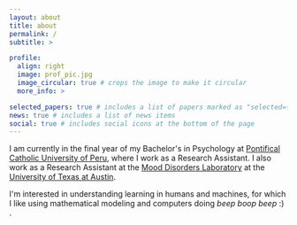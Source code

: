```yaml
---
layout: about
title: about
permalink: /
subtitle: >

profile:
  align: right
  image: prof_pic.jpg
  image_circular: true # crops the image to make it circular
  more_info: >

selected_papers: true # includes a list of papers marked as "selected={true}"
news: true # includes a list of news items
social: true # includes social icons at the bottom of the page
---
```

I am currently in the final year of my Bachelor's in Psychology at [Pontifical Catholic University of Peru](https://en.departamento-psicologia.pucp.edu.pe), where I work as a Research Assistant. I also work as a Research Assistant at the [Mood Disorders Laboratory](https://labs.la.utexas.edu/beevers/) at the [University of Texas at Austin](https://www.utexas.edu).

I'm interested in understanding learning in humans and machines, for which I like using mathematical modeling and computers doing _beep boop beep_ :) . 

<!--
Write your biography here. Tell the world about yourself. Link to your favorite [subreddit](http://reddit.com). You can put a picture in, too. The code is already in, just name your picture `prof_pic.jpg` and put it in the `img/` folder. 

 Put your address / P.O. box / other info right below your picture. You can also disable any of these elements by editing `profile` property of the YAML header of your `_pages/about.md`. Edit `_bibliography/papers.bib` and Jekyll will render your [publications page](/al-folio/publications/) automatically.

 Link to your social media connections, too. This theme is set up to use [Font Awesome icons](https://fontawesome.com/) and [Academicons](https://jpswalsh.github.io/academicons/), like the ones below. Add your Facebook, Twitter, LinkedIn, Google Scholar, or just disable all of them.
-->